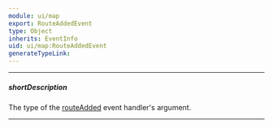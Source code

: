 ```yaml
---
module: ui/map
export: RouteAddedEvent
type: Object
inherits: EventInfo
uid: ui/map:RouteAddedEvent
generateTypeLink: 
---
```

---
##### shortDescription
The type of the [routeAdded]({basewidgetpath}/Events/#routeAdded) event handler's argument.

---
<!-- Description goes here -->